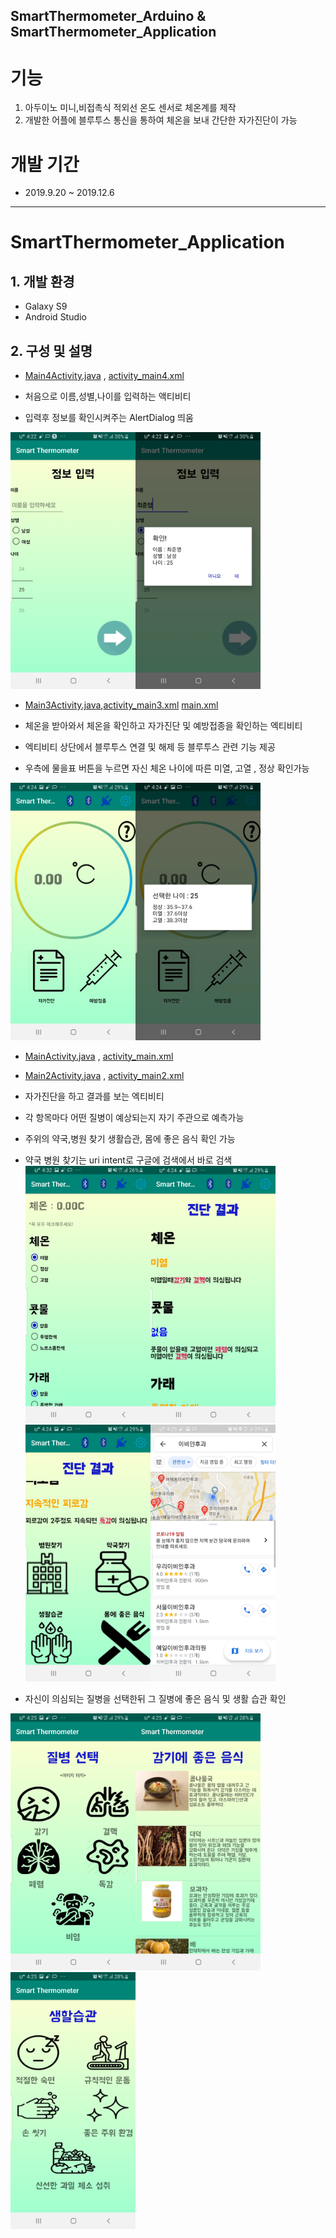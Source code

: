 SmartThermometer_Arduino & SmartThermometer_Application
---------------------------------------------------------
# 기능
1. 아두이노 미니,비접촉식 적외선 온도 센서로 체온계를 제작 
2. 개발한 어플에 블루투스 통신을 통하여 체온을 보내 간단한 자가진단이 가능
# 개발 기간
- 2019.9.20 ~ 2019.12.6
--------------------------------------------------------
# SmartThermometer_Application
## 1. 개발 환경
- Galaxy S9
- Android Studio

## 2. 구성 및 설명
- [Main4Activity.java](https://github.com/cpcp127/Open-Source/blob/master/Tester/app/src/main/java/com/example/tester/Main4Activity.java) ,
[activity_main4.xml](https://github.com/cpcp127/Open-Source/blob/master/Tester/app/src/main/res/layout/activity_main4.xml)

- 처음으로 이름,성별,나이를 입력하는 액티비티
- 입력후 정보를 확인시켜주는 AlertDialog 띄움

<img src="./스크린샷/2.jpg" width="200" ><img src="./스크린샷/3.jpg" width="200">

- [Main3Activity.java](https://github.com/cpcp127/Open-Source/blob/master/Tester/app/src/main/java/com/example/tester/Main3Activity.java),[activity_main3.xml](https://github.com/cpcp127/Open-Source/blob/master/Tester/app/src/main/res/layout/activity_main3.xml)
[main.xml](https://github.com/cpcp127/Open-Source/blob/master/Tester/app/src/main/res/menu/main.xml)

- 체온을 받아와서 체온을 확인하고 자가진단 및 예방접종을 확인하는 엑티비티

- 엑티비티 상단에서 블루투스 연결 및 해제 등 블루투스 관련 기능 제공

- 우측에 물을표 버튼을 누르면 자신 체온 나이에 따른 미열, 고열 , 정상 확인가능

<img src="./스크린샷/1.jpg" width="200"><img src="./스크린샷/4.jpg" width="200">

- [MainActivity.java](https://github.com/cpcp127/Open-Source/blob/master/Tester/app/src/main/java/com/example/tester/MainActivity.java) ,
[activity_main.xml](https://github.com/cpcp127/Open-Source/blob/master/Tester/app/src/main/res/layout/activity_main.xml)
- [Main2Activity.java](https://github.com/cpcp127/Open-Source/blob/master/Tester/app/src/main/java/com/example/tester/MainActivity2.java) ,
[activity_main2.xml](https://github.com/cpcp127/Open-Source/blob/master/Tester/app/src/main/res/layout/activity_main2.xml)

- 자가진단을 하고 결과를 보는 엑티비티
- 각 항목마다 어떤 질병이 예상되는지 자기 주관으로 예측가능
- 주위의 약국,병원 찾기 생활습관, 몸에 좋은 음식 확인 가능
- 약국 병원 찾기는 uri intent로 구글에 검색에서 바로 검색
<img src="./스크린샷/5.jpg" width="200"><img src="./스크린샷/6.jpg" width="200"><img src="./스크린샷/9.jpg" width="200"><img src="./스크린샷/7.jpg" width="200">


- 자신이 의심되는 질병을 선택한뒤 그 질병에 좋은 음식 및 생활 습관 확인

<img src="./스크린샷/8.jpg" width="200"><img src="./스크린샷/11.jpg" width="200"><img src="./스크린샷/12.jpg" width="200">


